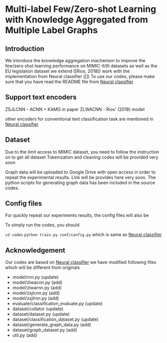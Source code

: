 # Multi-label Few/Zero-shot Learning with Knowledge Aggregated from Multiple Label Graphs


## Introduction 

We intorduce the knowledge aggregation machenism to improve the few/zero shot learning performance on MIMIC-II/III datasets as well as the EU legislation dataset
we extend ([Rios, 2018]) work with the implementation from Neural classifier ([])
To use our codes, please make sure that you have read the README file from [Neural classifier](https://github.com/MemoriesJ/NeuralNLP-NeuralClassifier/blob/master/README.md)

## Support text encoders

ZSJLCNN - ACNN + KAMG in paper
ZLWACNN - Rios' (2018) model

other encoders for conventional text classification task are mentioned in [Neural classifier](https://github.com/MemoriesJ/NeuralNLP-NeuralClassifier/blob/master/README.md)

## Dataset

Due to the limit access to MIMIC dataset, you need to follow the instruction on []() to get all dataset
Tokenization and cleaning codes will be provided very soon

Graph data will be uploaded to Google Drive with open access in order to repeat the experimental results. Link will be provides here very soon. The python scripts for generating graph data has been included in the source codes.

## Config files

For quickly repeat our experiments results, the config files will also be 

To simply run the codes, you should 

`cd codes`
`python train.py conf/config.py` which is same as [Neural classifier](https://github.com/MemoriesJ/NeuralNLP-NeuralClassifier/blob/master/README.md)

## Acknowledgement

Our codes are based on [Neural classifier](https://github.com/MemoriesJ/NeuralNLP-NeuralClassifier/blob/master/README.md)
we have modified following files which will be different from originals

* model/rnn.py                           (update)
* model/zlwacnn.py                       (add)
* model/zlwarnn.py                       (add)
* model/zsjlcnn.py                       (add)
* model/zsjlrnn.py                       (add)
* evaluate/classification_evaluate.py    (update)
* dataset/collator                       (update)
* dataset/dataset.py                     (update)
* dataset/classification_dataset.py      (update)
* dataset/generate_graph_data.py         (add)
* dataset/graph_dataset.py               (add)
* util.py                                (add)
